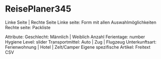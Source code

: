 # ReisePlaner345
Linke Seite | Rechte Seite
Linke seite: Form mit allen Auswahlmöglichkeiten
Rechte seite: Packliste

Attribute:
    Geschlecht: Männlich | Weiblich
    Anzahl Ferientage: number
    Hygiene Level: slider
    Transportmittel: Auto | Zug | Flugzeug
    Unterkunftsart: Ferienwohnung | Hotel | Zelt/Camper
    Eigene spezifische Artikel: Freitext CSV